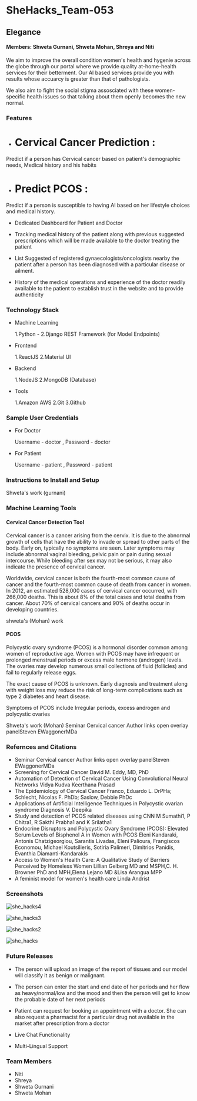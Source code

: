 # SheHacks_Team-053

## Elegance 

#### Members: Shweta Gurnani, Shweta Mohan, Shreya and Niti 

We aim to improve the overall condition women's health and hygenie across the globe through our portal where we provide quality at-home-health services for their betterment. Our AI based services provide you with results whose accuarcy is greater than that of pathologists. 

We also aim to fight the social stigma assosciated with these women-specific health issues so that talking about them openly becomes the new normal.


### Features

* # Cervical Cancer Prediction :
Predict if a person has Cervical cancer based on patient's demographic needs, Medical history and his habits

* # Predict PCOS :
Predict if a person is susceptible to having AI based on her lifestyle choices and medical history.

* Dedicated Dashboard for Patient and Doctor

* Tracking medical history of the patient along with previous suggested prescriptions which will be made available to the doctor treating the patient

* List Suggested of registered gynaecologists/oncologists nearby the patient after a person has been diagnosed with a particular disease or ailment.

* History of the medical operations and experience of the doctor readily available to the patient to establish trust in the website and to provide authenticity


### Technology Stack

* Machine Learning

	1.Python - 
	2.Django REST Framework (for Model Endpoints)

* Frontend

	1.ReactJS
	2.Material UI

* Backend

	1.NodeJS
	2.MongoDB (Database)

* Tools

	1.Amazon AWS
	2.Git
	3.Github


### Sample User Credentials

* For Doctor
	
	Username - doctor , 
	Password - doctor

* For Patient

	Username - patient , 
	Password - patient

### Instructions to Install and Setup




Shweta's work (gurnani)





### Machine Learning Tools

#### Cervical Cancer Detection Tool

Cervical cancer is a cancer arising from the cervix. It is due to the abnormal growth of cells that have the ability to invade or spread to other parts of the body. Early on, typically no symptoms are seen.  Later symptoms may include abnormal vaginal bleeding, pelvic pain or pain during sexual intercourse. While bleeding after sex may not be serious, it may also indicate the presence of cervical cancer.

Worldwide, cervical cancer is both the fourth-most common cause of cancer and the fourth-most common cause of death from cancer in women. In 2012, an estimated 528,000 cases of cervical cancer occurred, with 266,000 deaths. This is about 8% of the total cases and total deaths from cancer. About 70% of cervical cancers and 90% of deaths occur in developing countries.


shweta's (Mohan) work




#### PCOS

Polycystic ovary syndrome (PCOS) is a hormonal disorder common among women of reproductive age. Women with PCOS may have infrequent or prolonged menstrual periods or excess male hormone (androgen) levels. The ovaries may develop numerous small collections of fluid (follicles) and fail to regularly release eggs.

The exact cause of PCOS is unknown. Early diagnosis and treatment along with weight loss may reduce the risk of long-term complications such as type 2 diabetes and heart disease.

Symptoms of PCOS include Irregular periods, excess androgen and polycystic ovaries



Shweta's work (Mohan)
Seminar
Cervical cancer
Author links open overlay panelSteven EWaggonerMDa


### Refernces and Citations

* Seminar Cervical cancer Author links open overlay panelSteven EWaggonerMDa
* Screening for Cervical Cancer David M. Eddy, MD, PhD
* Automation of Detection of Cervical Cancer Using Convolutional Neural Networks Vidya Kudva Keerthana Prasad
* The Epidemiology of Cervical Cancer Franco, Eduardo L. DrPHa; Schlecht, Nicolas F. PhDb; Saslow, Debbie PhDc
* Applications of Artificial Intelligence Techniques in Polycystic ovarian syndrome Diagnosis V. Deepika
* Study and detection of PCOS related diseases using CNN M Sumathi1, P Chitra1, R Sakthi Prabha1 and K Srilatha1
* Endocrine Disruptors and Polycystic Ovary Syndrome (PCOS): Elevated Serum Levels of Bisphenol A in Women with PCOS  Eleni Kandaraki, Antonis Chatzigeorgiou, Sarantis Livadas, Eleni Palioura, Frangiscos Economou, Michael Koutsilieris, Sotiria Palimeri, Dimitrios Panidis, Evanthia Diamanti-Kandarakis
* Access to Women's Health Care: A Qualitative Study of Barriers Perceived by Homeless Women
Lillian Gelberg MD and MSPH,C. H. Browner PhD and MPH,Elena Lejano MD &Lisa Arangua MPP
* A feminist model for women's health care Linda Andrist


### Screenshots

![she_hacks4](https://user-images.githubusercontent.com/46062965/111055560-f4195e80-849c-11eb-8ad4-f34672cd77b4.jpeg)

![she_hacks3](https://user-images.githubusercontent.com/46062965/111055558-f24f9b00-849c-11eb-9a2d-753062985cbc.jpeg)

![she_hacks2](https://user-images.githubusercontent.com/46062965/111055555-ef54aa80-849c-11eb-8107-abb9c6528a86.jpeg)

![she_hacks](https://user-images.githubusercontent.com/46062965/111055551-ec59ba00-849c-11eb-976f-942a7c5589ac.jpeg)






### Future Releases

* The person will upload an image of the report of tissues and our model will classify it as benign or malignant.

* The person can enter the start and end date of her periods and her flow as heavy/normal/low and the mood and then the person will get to know the probable date of her next periods

* Patient can request for booking an appointment with a doctor. She can also request a pharmacist for a particular drug not available in the market after prescription from a doctor

* Live Chat Functionality

* Multi-Lingual Support




### Team Members

* Niti 
* Shreya
* Shweta Gurnani
* Shweta Mohan 


